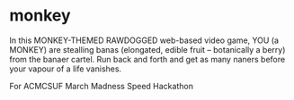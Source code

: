 # monkey

In this MONKEY-THEMED RAWDOGGED web-based video game, YOU (a MONKEY) are stealling banas (elongated, edible fruit – botanically a berry) from the banaer cartel. Run back and forth and get as many naners before your vapour of a life vanishes.

For ACMCSUF March Madness Speed Hackathon 
